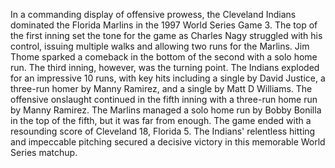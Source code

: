 
In a commanding display of offensive prowess, the Cleveland Indians dominated the Florida Marlins in the 1997 World
Series Game 3. The top of the first inning set the tone for the game as Charles Nagy struggled with his control,
issuing multiple walks and allowing two runs for the Marlins. Jim Thome sparked a comeback in the bottom of the
second with a solo home run. The third inning, however, was the turning point. The Indians exploded for an
impressive 10 runs, with key hits including a single by David Justice, a three-run homer by Manny Ramirez, and a
single by Matt D Williams. The offensive onslaught continued in the fifth inning with a three-run home run by Manny
Ramirez. The Marlins managed a solo home run by Bobby Bonilla in the top of the fifth, but it was far from enough.
The game ended with a resounding score of Cleveland 18, Florida 5. The Indians' relentless hitting and impeccable
pitching secured a decisive victory in this memorable World Series matchup.
